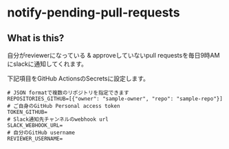 # notify-pending-pull-requests

## What is this?

自分がreviewerになっている & approveしていないpull requestsを毎日9時AMにslackに通知してくれます。

下記項目をGitHub ActionsのSecretsに設定します。

```
# JSON formatで複数のリポジトリを指定できます
REPOSITORIES_GITHUB=[{"owner": "sample-owner", "repo": "sample-repo"}]
# ご自身のGitHub Personal access token
TOKEN_GITHUB=
# Slack通知先チャンネルのwebhook url
SLACK_WEBHOOK_URL=
# 自分のGitHub username
REVIEWER_USERNAME=
```
